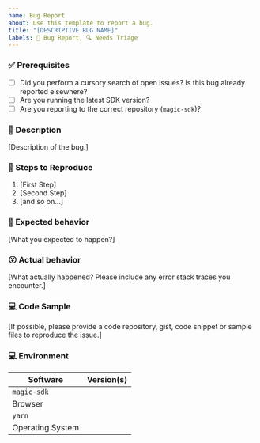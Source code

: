 ```yaml
---
name: Bug Report
about: Use this template to report a bug.
title: "[DESCRIPTIVE BUG NAME]"
labels: 🐛 Bug Report, 🔍 Needs Triage
---
```


### ✅ Prerequisites

- [ ] Did you perform a cursory search of open issues? Is this bug already reported elsewhere?
- [ ] Are you running the latest SDK version?
- [ ] Are you reporting to the correct repository (`magic-sdk`)?

### 🐛 Description

[Description of the bug.]

### 🧩 Steps to Reproduce

1. [First Step]
2. [Second Step]
3. [and so on...]

### 🤔 Expected behavior

[What you expected to happen?]

### 😮 Actual behavior

[What actually happened? Please include any error stack traces you encounter.]

### 💻 Code Sample

[If possible, please provide a code repository, gist, code snippet or sample files to reproduce the issue.]

### 💻 Environment

| Software         | Version(s) |
| ---------------- | ---------- |
| `magic-sdk`      |
| Browser          |
| `yarn`           |
| Operating System |
